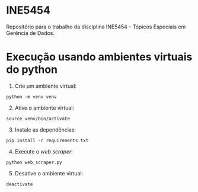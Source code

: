 # INE5454
Repositório para o trabalho da disciplina INE5454 - Tópicos Especiais em Gerência de Dados.

# Execução usando ambientes virtuais do python

1. Crie um ambiente virtual:

```
python -m venv venv
```

2. Ative o ambiente virtual:

```
source venv/bin/activate
```

3. Instale as dependências:

```
pip install -r requirements.txt
```

4. Execute o _web scraper_:

```
python web_scraper.py
```

5. Desative o ambiente virtual:

```
deactivate
```